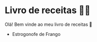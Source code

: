 # Livro de receitas :woman_cook:

Olá! Bem vinde ao meu livro de receitas :wave:

- Estrogonofe de Frango
